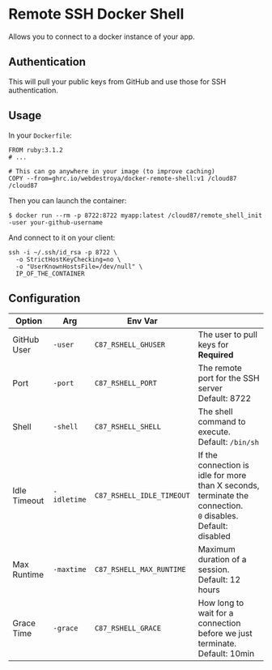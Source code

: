 # Remote SSH Docker Shell

Allows you to connect to a docker instance of your app.

## Authentication
This will pull your public keys from GitHub and use those for SSH authentication.

## Usage

In your `Dockerfile`:

```docker
FROM ruby:3.1.2
# ...

# This can go anywhere in your image (to improve caching)
COPY --from=ghrc.io/webdestroya/docker-remote-shell:v1 /cloud87 /cloud87

```

Then you can launch the container:

```
$ docker run --rm -p 8722:8722 myapp:latest /cloud87/remote_shell_init -user your-github-username
```

And connect to it on your client:

```
ssh -i ~/.ssh/id_rsa -p 8722 \
  -o StrictHostKeyChecking=no \
  -o "UserKnownHostsFile=/dev/null" \
  IP_OF_THE_CONTAINER
```


## Configuration
| Option  | Arg | Env Var |   |
| ------------- | ------------- | ------------- | ------------- |
| GitHub User  | `-user`  | `C87_RSHELL_GHUSER` | The user to pull keys for<br>**Required** | 
| Port  | `-port`  | `C87_RSHELL_PORT` | The remote port for the SSH server<br>Default: 8722 |
| Shell  | `-shell`  | `C87_RSHELL_SHELL` | The shell command to execute.<br>Default: `/bin/sh` |
| Idle Timeout  | `-idletime`  | `C87_RSHELL_IDLE_TIMEOUT` | If the connection is idle for more than X seconds, terminate the connection.<br>`0` disables.<br>Default: disabled |
| Max Runtime  | `-maxtime`  | `C87_RSHELL_MAX_RUNTIME` | Maximum duration of a session.<br>Default: 12 hours |
| Grace Time  | `-grace`  | `C87_RSHELL_GRACE` | How long to wait for a connection before we just terminate.<br>Default: 10min |

